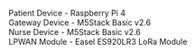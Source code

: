 Patient Device - Raspberry Pi 4 <br>
Gateway Device - M5Stack Basic v2.6 <br>
Nurse Device - M5Stack Basic v2.6 <br>
LPWAN Module - Easel ES920LR3 LoRa Module
